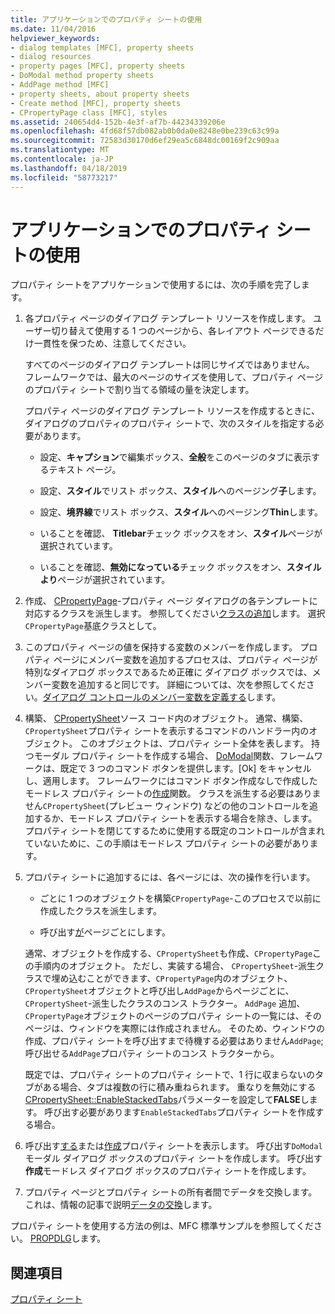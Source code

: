 ```yaml
---
title: アプリケーションでのプロパティ シートの使用
ms.date: 11/04/2016
helpviewer_keywords:
- dialog templates [MFC], property sheets
- dialog resources
- property pages [MFC], property sheets
- DoModal method property sheets
- AddPage method [MFC]
- property sheets, about property sheets
- Create method [MFC], property sheets
- CPropertyPage class [MFC], styles
ms.assetid: 240654d4-152b-4e3f-af7b-44234339206e
ms.openlocfilehash: 4fd68f57db082ab0b0da0e8248e0be239c63c99a
ms.sourcegitcommit: 72583d30170d6ef29ea5c6848dc00169f2c909aa
ms.translationtype: MT
ms.contentlocale: ja-JP
ms.lasthandoff: 04/18/2019
ms.locfileid: "58773217"
---
```

# <a name="using-property-sheets-in-your-application"></a>アプリケーションでのプロパティ シートの使用

プロパティ シートをアプリケーションで使用するには、次の手順を完了します。

1. 各プロパティ ページのダイアログ テンプレート リソースを作成します。 ユーザー切り替えて使用する 1 つのページから、各レイアウト ページできるだけ一貫性を保つため、注意してください。

   すべてのページのダイアログ テンプレートは同じサイズではありません。 フレームワークでは、最大のページのサイズを使用して、プロパティ ページのプロパティ シートで割り当てる領域の量を決定します。

   プロパティ ページのダイアログ テンプレート リソースを作成するときに、ダイアログのプロパティのプロパティ シートで、次のスタイルを指定する必要があります。

   - 設定、**キャプション**で編集ボックス、**全般**をこのページのタブに表示するテキスト ページ。

   - 設定、**スタイル**でリスト ボックス、**スタイル**へのページング**子**します。

   - 設定、**境界線**でリスト ボックス、**スタイル**へのページング**Thin**します。

   - いることを確認、 **Titlebar**チェック ボックスをオン、**スタイル**ページが選択されています。

   - いることを確認、**無効になっている**チェック ボックスをオン、**スタイルより**ページが選択されています。

1. 作成、 [CPropertyPage](../mfc/reference/cpropertypage-class.md)-プロパティ ページ ダイアログの各テンプレートに対応するクラスを派生します。 参照してください[クラスの追加](../ide/adding-a-class-visual-cpp.md)します。 選択`CPropertyPage`基底クラスとして。

1. このプロパティ ページの値を保持する変数のメンバーを作成します。 プロパティ ページにメンバー変数を追加するプロセスは、プロパティ ページが特別なダイアログ ボックスであるため正確に ダイアログ ボックスでは、メンバー変数を追加すると同じです。 詳細については、次を参照してください。[ダイアログ コントロールのメンバー変数を定義する](../windows/defining-member-variables-for-dialog-controls.md)します。

1. 構築、 [CPropertySheet](../mfc/reference/cpropertysheet-class.md)ソース コード内のオブジェクト。 通常、構築、`CPropertySheet`プロパティ シートを表示するコマンドのハンドラー内のオブジェクト。 このオブジェクトは、プロパティ シート全体を表します。 持つモーダル プロパティ シートを作成する場合、 [DoModal](../mfc/reference/cpropertysheet-class.md#domodal)関数、フレームワークは、既定で 3 つのコマンド ボタンを提供します。[Ok] をキャンセルし、適用します。 フレームワークにはコマンド ボタン作成なしで作成したモードレス プロパティ シートの[作成](../mfc/reference/cpropertysheet-class.md#create)関数。 クラスを派生する必要はありません`CPropertySheet`(プレビュー ウィンドウ) などの他のコントロールを追加するか、モードレス プロパティ シートを表示する場合を除き、します。 プロパティ シートを閉じてするために使用する既定のコントロールが含まれていないために、この手順はモードレス プロパティ シートの必要があります。

1. プロパティ シートに追加するには、各ページには、次の操作を行います。

   - ごとに 1 つのオブジェクトを構築`CPropertyPage`-このプロセスで以前に作成したクラスを派生します。

   - 呼び出す[が](../mfc/reference/cpropertysheet-class.md#addpage)ページごとにします。

   通常、オブジェクトを作成する、`CPropertySheet`も作成、`CPropertyPage`この手順内のオブジェクト。 ただし、実装する場合、 `CPropertySheet`-派生クラスで埋め込むことができます、`CPropertyPage`内のオブジェクト、`CPropertySheet`オブジェクトと呼び出し`AddPage`からページごとに、 `CPropertySheet`-派生したクラスのコンス トラクター。 `AddPage` 追加、`CPropertyPage`オブジェクトのページのプロパティ シートの一覧には、そのページは、ウィンドウを実際には作成されません。 そのため、ウィンドウの作成、プロパティ シートを呼び出すまで待機する必要はありません`AddPage`; 呼び出せる`AddPage`プロパティ シートのコンス トラクターから。

   既定では、プロパティ シートのプロパティ シートで、1 行に収まらないのタブがある場合、タブは複数の行に積み重ねられます。 重なりを無効にする[CPropertySheet::EnableStackedTabs](../mfc/reference/cpropertysheet-class.md#enablestackedtabs)パラメーターを設定して**FALSE**します。 呼び出す必要があります`EnableStackedTabs`プロパティ シートを作成する場合。

1. 呼び出す[する](../mfc/reference/cpropertysheet-class.md#domodal)または[作成](../mfc/reference/cpropertysheet-class.md#create)プロパティ シートを表示します。 呼び出す`DoModal`モーダル ダイアログ ボックスのプロパティ シートを作成します。 呼び出す**作成**モードレス ダイアログ ボックスのプロパティ シートを作成します。

1. プロパティ ページとプロパティ シートの所有者間でデータを交換します。 これは、情報の記事で説明[データの交換](../mfc/exchanging-data.md)します。

プロパティ シートを使用する方法の例は、MFC 標準サンプルを参照してください。 [PROPDLG](../overview/visual-cpp-samples.md)します。

## <a name="see-also"></a>関連項目

[プロパティ シート](../mfc/property-sheets-mfc.md)
